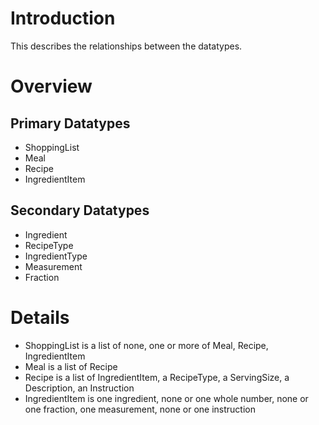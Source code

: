 # Introduction #

This describes the relationships between the datatypes.


# Overview #

## Primary Datatypes ##
  * ShoppingList
  * Meal
  * Recipe
  * IngredientItem


## Secondary Datatypes ##
  * Ingredient
  * RecipeType
  * IngredientType
  * Measurement
  * Fraction

# Details #
  * ShoppingList is a list of none, one or more of Meal, Recipe, IngredientItem
  * Meal is a list of Recipe
  * Recipe is a list of IngredientItem, a RecipeType, a ServingSize, a Description, an Instruction
  * IngredientItem is one ingredient, none or one whole number, none or one fraction, one measurement, none or one instruction